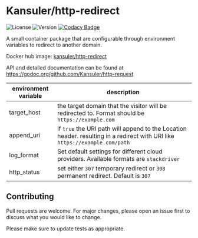 # Kansuler/http-redirect

![License](https://img.shields.io/github/license/Kansuler/http-redirect) ![Version](https://img.shields.io/github/go-mod/go-version/Kansuler/http-redirect) [![Codacy Badge](https://app.codacy.com/project/badge/Grade/32399e0c2b5e4e1aa32e2f4570baad0d)](https://www.codacy.com/gh/Kansuler/http-redirect/dashboard?utm_source=github.com&utm_medium=referral&utm_content=Kansuler/http-redirect&utm_campaign=Badge_Grade)

A small container package that are configurable through environment variables to redirect to another domain.

Docker hub image: [kansuler/http-redirect](https://hub.docker.com/r/kansuler/http-redirect)

API and detailed documentation can be found at <https://godoc.org/github.com/Kansuler/http-request>

| environment variable | description                                                                                                                 |
| -------------------- | --------------------------------------------------------------------------------------------------------------------------- |
| target_host          | the target domain that the visitor will be redirected to. Format should be `https://example.com`                            |
| append_uri           | if `true` the URI path will append to the Location header. resulting in a redirect with URI like `https://example.com/path` |
| log_format           | Set default settings for different cloud providers. Available formats are `stackdriver`                                     |
| http_status          | set either `307` temporary redirect or `308` permanent redirect. Default is `307`                                           |

## Contributing

Pull requests are welcome. For major changes, please open an issue first to discuss what you would like to change.

Please make sure to update tests as appropriate.
